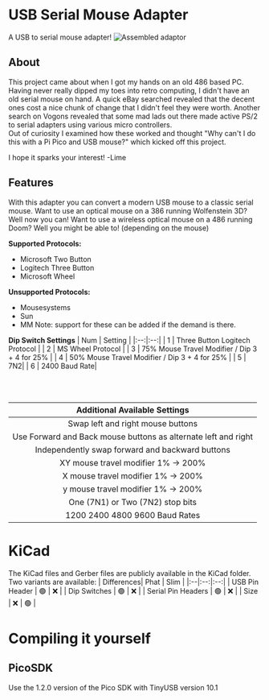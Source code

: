 # USB Serial Mouse Adapter
A USB to serial mouse adapter!
![Assembled adaptor](https://raw.githubusercontent.com/LimeProgramming/USB-serial-mouse-adapter/main/images/assembled_small.jpg)
## About
This project came about when I got my hands on an old 486 based PC. Having never really dipped my toes into retro computing, I didn't have an old serial mouse on hand. A quick eBay searched revealed that the decent ones cost a nice chunk of change that I didn't feel they were worth. Another search on Vogons revealed that some mad lads out there made active PS/2 to serial adapters using various micro controllers.  
Out of curiosity I examined how these worked and thought "Why can't I do this with a Pi Pico and USB mouse?" which kicked off this project. 

I hope it sparks your interest!
-Lime

## Features
With this adapter you can convert a modern USB mouse to a classic serial mouse. Want to use an optical mouse on a 386 running Wolfenstein 3D? Well now you can! Want to use a wireless optical mouse on a 486 running Doom? Well you might be able to! (depending on the mouse)

**Supported Protocols:**
- Microsoft Two Button
- Logitech Three Button
- Microsoft Wheel

**Unsupported Protocols:**
- Mousesystems
- Sun
- MM
Note: support for these can be added if the demand is there. 

 **Dip Switch Settings**
| Num | Setting |
|:--:|:--:|
| 1 | Three Button Logitech Protocol |
| 2 | MS Wheel Protocol |
| 3 | 75% Mouse Travel Modifier / Dip 3 + 4 for 25% |
| 4 | 50% Mouse Travel Modifier / Dip 3 + 4 for 25% |
| 5 | 7N2|
| 6 | 2400 Baud Rate|


<br>
<br>

| Additional Available Settings |
|:--:|
| Swap left and right mouse buttons  |
| Use Forward and Back mouse buttons as alternate left and right |
| Independently swap forward and backward buttons |
| XY mouse travel modifier 1% -> 200% |
| X mouse  travel modifier 1% -> 200% |
| y mouse  travel modifier 1% -> 200% |
| One (7N1) or Two (7N2) stop bits  |
| 1200 2400 4800 9600 Baud Rates |

# KiCad
The KiCad files and Gerber files are publicly available in the KiCad folder. Two variants are available:
| Differences| Phat | Slim |
|:--|:--:|:--:|
| USB Pin Header | 🟢 | ❌ |
| Dip Switches | 🟢 | ❌ |
| Serial Pin Headers | 🟢 | ❌ |
| Size  | ❌  | 🟢 |


# Compiling it yourself

## PicoSDK
Use the 1.2.0 version of the Pico SDK with TinyUSB version 10.1
